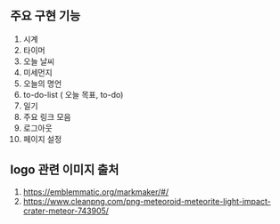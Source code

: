 ## 주요 구현 기능
1. 시계
2. 타이머
3. 오늘 날씨
4. 미세먼지
5. 오늘의 명언
6. to-do-list ( 오늘 목표, to-do)
7. 일기
8. 주요 링크 모음
9. 로그아웃
10. 페이지 설정



## logo 관련 이미지 출처
1. https://emblemmatic.org/markmaker/#/
2. https://www.cleanpng.com/png-meteoroid-meteorite-light-impact-crater-meteor-743905/